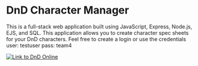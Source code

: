 # DnD Character Manager

This is a full-stack web application built using JavaScript, Express, Node.js, EJS, and SQL. 
This application allows you to create character spec sheets for your DnD characters. 
Feel free to create a login or use the credentials
user: testuser
pass: team4

[![Link to DnD Online](https://nfotinakes.weebly.com/uploads/1/3/9/4/139404339/project_orig.png)](https://team4finalproject.nfotinakes.repl.co/ "DnD Character Manager")
